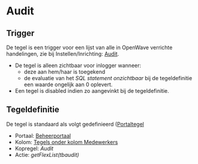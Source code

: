 # Audit

## Trigger

De tegel is een trigger voor een lijst van alle in OpenWave verrichte handelingen, zie bij Instellen/Inrichting: [Audit](/docs/instellen_inrichten/audit.md).

- De tegel is alleen zichtbaar voor inlogger wanneer:
  - deze aan hem/haar is toegekend
  - de evaluatie van het *SQL statement onzichtbaar* bij de tegeldefinitie een waarde ongelijk aan 0 oplevert.
- Een tegel is disabled indien zo aangevinkt bij de tegeldefinitie.

## Tegeldefinitie

De tegel is standaard als volgt gedefinieerd ([Portaltegel](/docs/instellen_inrichten/portaldefinitie/portal_tegel.md)

- Portaal: [Beheerportaal](/docs/probleemoplossing/portalen_en_moduleschermen/beheerportaal.md)
- Kolom: [Tegels onder kolom Medewerkers](/docs/probleemoplossing/portalen_en_moduleschermen/beheerportaal/tegels_onder_kolom_medewerkers.md)
- Kopregel: *Audit*
- Actie: *getFlexList(tbaudit)*
